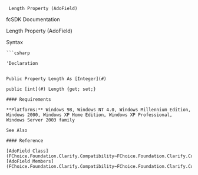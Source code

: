 ﻿     Length Property (AdoField)                                                   

fcSDK Documentation

Length Property (AdoField)

Syntax

```vbnet
```csharp

'Declaration
 

Public Property Length As [Integer](#)

public [int](#) Length {get; set;}

#### Requirements

**Platforms:** Windows 98, Windows NT 4.0, Windows Millennium Edition, Windows 2000, Windows XP Home Edition, Windows XP Professional, Windows Server 2003 family

See Also

#### Reference

[AdoField Class](FChoice.Foundation.Clarify.Compatibility~FChoice.Foundation.Clarify.Compatibility.AdoField.md)  
[AdoField Members](FChoice.Foundation.Clarify.Compatibility~FChoice.Foundation.Clarify.Compatibility.AdoField_members.md)